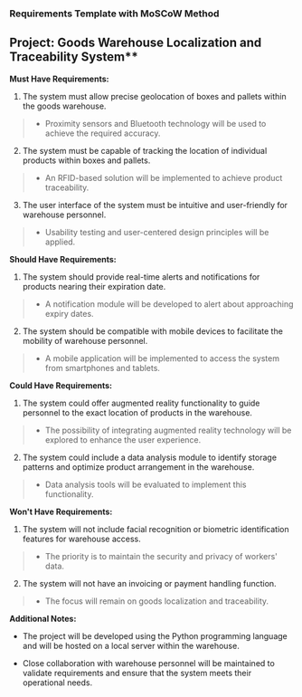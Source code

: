 ### **Requirements Template with MoSCoW Method**
## Project: Goods Warehouse Localization and Traceability System**
**Must Have Requirements:**

1. The system must allow precise geolocation of boxes and pallets within the goods warehouse.

> - Proximity sensors and Bluetooth technology will be used to achieve the required accuracy.

2. The system must be capable of tracking the location of individual products within boxes and pallets.

> - An RFID-based solution will be implemented to achieve product traceability.

3. The user interface of the system must be intuitive and user-friendly for warehouse personnel.

> - Usability testing and user-centered design principles will be applied.

**Should Have Requirements:**

1. The system should provide real-time alerts and notifications for products nearing their expiration date.

> - A notification module will be developed to alert about approaching expiry dates.

2. The system should be compatible with mobile devices to facilitate the mobility of warehouse personnel.

> - A mobile application will be implemented to access the system from smartphones and tablets.

**Could Have Requirements:**

1. The system could offer augmented reality functionality to guide personnel to the exact location of products in the warehouse.

> - The possibility of integrating augmented reality technology will be explored to enhance the user experience.

2. The system could include a data analysis module to identify storage patterns and optimize product arrangement in the warehouse.

> - Data analysis tools will be evaluated to implement this functionality.

**Won't Have Requirements:**

1. The system will not include facial recognition or biometric identification features for warehouse access.

> - The priority is to maintain the security and privacy of workers' data.

2. The system will not have an invoicing or payment handling function.

> - The focus will remain on goods localization and traceability.

**Additional Notes:**

- The project will be developed using the Python programming language and will be hosted on a local server within the warehouse.

- Close collaboration with warehouse personnel will be maintained to validate requirements and ensure that the system meets their operational needs.
